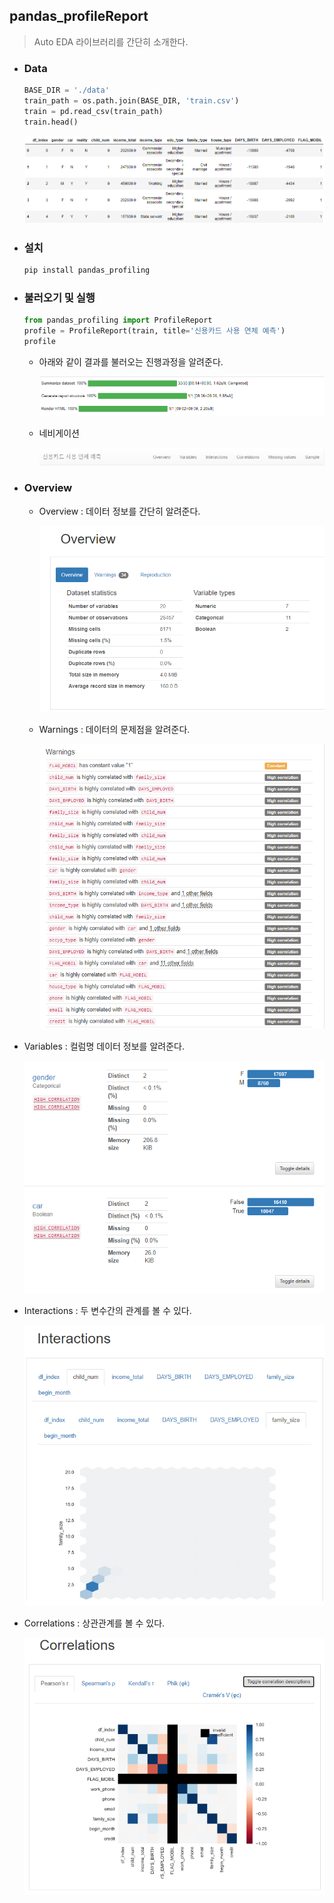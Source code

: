 ## pandas_profileReport

> Auto EDA 라이브러리를 간단히 소개한다.



* ### Data

  ```python
  BASE_DIR = './data' 
  train_path = os.path.join(BASE_DIR, 'train.csv')
  train = pd.read_csv(train_path)
  train.head()
  ```

  ![image-20210811021210946](markdown-images/image-20210811021210946.png)



* ### 설치

  ```python
  pip install pandas_profiling
  ```

  

* ### 불러오기 및 실행

  ```python
  from pandas_profiling import ProfileReport
  profile = ProfileReport(train, title='신용카드 사용 연체 예측')
  profile
  ```

  * 아래와 같이 결과를 불러오는 진행과정을 알려준다.

    ![image-20210811021415784](markdown-images/image-20210811021415784.png)

  * 네비게이션

    ![image-20210811021533566](markdown-images/image-20210811021533566.png)



* ### Overview

  * Overview : 데이터 정보를 간단히 알려준다.

    ![image-20210811021720834](markdown-images/image-20210811021720834.png)

   * Warnings : 데이터의 문제점을 알려준다.

     ![image-20210811021816233](markdown-images/image-20210811021816233.png)

* Variables : 컬럼명 데이터 정보를 알려준다.

  ![image-20210811022029751](markdown-images/image-20210811022029751.png)

* Interactions : 두 변수간의 관계를 볼 수 있다.

  ![image-20210811022329661](markdown-images/image-20210811022329661.png)

* Correlations : 상관관계를 볼 수 있다.

  ![image-20210811022417354](markdown-images/image-20210811022417354.png)

